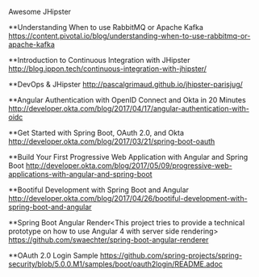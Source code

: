 Awesome JHipster

**Understanding When to use RabbitMQ or Apache Kafka https://content.pivotal.io/blog/understanding-when-to-use-rabbitmq-or-apache-kafka

**Introduction to Continuous Integration with JHipster
http://blog.ippon.tech/continuous-integration-with-jhipster/

**DevOps & JHipster
http://pascalgrimaud.github.io/jhipster-parisjug/

**Angular Authentication with OpenID Connect and Okta in 20 Minutes
http://developer.okta.com/blog/2017/04/17/angular-authentication-with-oidc

**Get Started with Spring Boot, OAuth 2.0, and Okta
http://developer.okta.com/blog/2017/03/21/spring-boot-oauth

**Build Your First Progressive Web Application with Angular and Spring Boot
http://developer.okta.com/blog/2017/05/09/progressive-web-applications-with-angular-and-spring-boot

**Bootiful Development with Spring Boot and Angular
http://developer.okta.com/blog/2017/04/26/bootiful-development-with-spring-boot-and-angular

**Spring Boot Angular Render<This project tries to provide a technical prototype on how to use Angular 4 with server side rendering>
https://github.com/swaechter/spring-boot-angular-renderer

**OAuth 2.0 Login Sample
https://github.com/spring-projects/spring-security/blob/5.0.0.M1/samples/boot/oauth2login/README.adoc